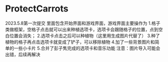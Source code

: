 # ProtectCarrots
2023.5.8第一次提交
里面包含开始界面和游戏界面，游戏界面主要操作为
1.格子类做框架，空格子点击就可以出来种植选项卡，选项卡会跟随格子的位置，点到空白位置会消失；
2.选项卡点击之后可以种植物（这里用生成图片代替了）
3.种了植物的格子再点击选项卡就变成了铲子，可以移除植物
4.加了一些背景图片和简单的一些小卡片
5.合并了彭子隽完成的选项卡和音乐功能
注意：图片导入可能会出错，后续再解决
